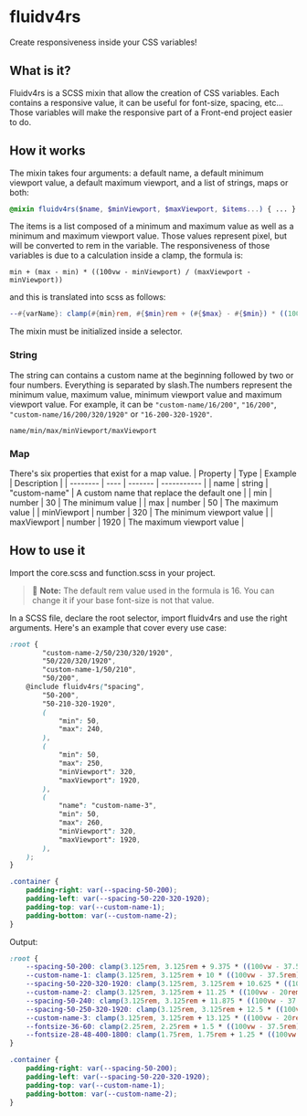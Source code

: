 # fluidv4rs
Create responsiveness inside your CSS variables!

## What is it?
Fluidv4rs is a SCSS mixin that allow the creation of CSS variables. Each contains a responsive value, it can be useful for font-size, spacing, etc... Those variables will make the responsive part of a Front-end project easier to do.

## How it works
The mixin takes four arguments: a default name, a default minimum viewport value, a default maximum viewport, and a list of strings, maps or both:
```scss
@mixin fluidv4rs($name, $minViewport, $maxViewport, $items...) { ... }
```
The items is a list composed of a minimum and maximum value as well as a minimum and maximum viewport value. Those values represent pixel, but will be converted to rem in the variable. The responsiveness of those variables is due to a calculation inside a clamp, the formula is:
```
min + (max - min) * ((100vw - minViewport) / (maxViewport - minViewport))
```

and this is translated into scss as follows:
```scss
--#{varName}: clamp(#{min}rem, #{$min}rem + (#{$max} - #{$min}) * ((100vw - #{$minViewport}rem) / (#{$maxViewport} - #{$minViewport})), #{max}rem);
```

The mixin must be initialized inside a selector.

### String
The string can contains a custom name at the beginning followed by two or four numbers. Everything is separated by slash.The numbers represent the minimum value, maximum value, minimum viewport value and maximum viewport value. For example, it can be `"custom-name/16/200"`, `"16/200"`, `"custom-name/16/200/320/1920"` or `"16-200-320-1920"`.
```
name/min/max/minViewport/maxViewport
```

### Map
There's six properties that exist for a map value.
| Property | Type | Example | Description |
| -------- | ---- | ------- | ----------- |
| name | string | "custom-name" | A custom name that replace the default one |
| min | number | 30 | The minimum value |
| max | number | 50 | The maximum value |
| minViewport | number | 320 | The minimum viewport value |
| maxViewport | number | 1920 | The maximum viewport value |

## How to use it
Import the core.scss and function.scss in your project.

> :memo: **Note:** The default rem value used in the formula is 16. You can change it if your base font-size is not that value.

In a SCSS file, declare the root selector, import fluidv4rs and use the right arguments. Here's an example that cover every use case:
```scss
:root {
        "custom-name-2/50/230/320/1920",
        "50/220/320/1920",
        "custom-name-1/50/210",
        "50/200",
    @include fluidv4rs("spacing",
        "50-200",
        "50-210-320-1920",
        (
            "min": 50,
            "max": 240,
        ), 
        (
            "min": 50,
            "max": 250,
            "minViewport": 320,
            "maxViewport": 1920,
        ), 
        (
            "name": "custom-name-3",
            "min": 50,
            "max": 260,
            "minViewport": 320,
            "maxViewport": 1920,
        ),
    );
}

.container {
    padding-right: var(--spacing-50-200);
    padding-left: var(--spacing-50-220-320-1920);
    padding-top: var(--custom-name-1);
    padding-bottom: var(--custom-name-2);
}
```

Output:
```css
:root {
    --spacing-50-200: clamp(3.125rem, 3.125rem + 9.375 * ((100vw - 37.5rem) / 82.5), 12.5rem);
    --custom-name-1: clamp(3.125rem, 3.125rem + 10 * ((100vw - 37.5rem) / 82.5), 13.125rem);
    --spacing-50-220-320-1920: clamp(3.125rem, 3.125rem + 10.625 * ((100vw - 20rem) / 100), 13.75rem);
    --custom-name-2: clamp(3.125rem, 3.125rem + 11.25 * ((100vw - 20rem) / 100), 14.375rem);
    --spacing-50-240: clamp(3.125rem, 3.125rem + 11.875 * ((100vw - 37.5rem) / 82.5), 15rem);
    --spacing-50-250-320-1920: clamp(3.125rem, 3.125rem + 12.5 * ((100vw - 20rem) / 100), 15.625rem);
    --custom-name-3: clamp(3.125rem, 3.125rem + 13.125 * ((100vw - 20rem) / 100), 16.25rem);
    --fontsize-36-60: clamp(2.25rem, 2.25rem + 1.5 * ((100vw - 37.5rem) / 82.5), 3.75rem);
    --fontsize-28-48-400-1800: clamp(1.75rem, 1.75rem + 1.25 * ((100vw - 25rem) / 87.5), 3rem);
}

.container {
    padding-right: var(--spacing-50-200);
    padding-left: var(--spacing-50-220-320-1920);
    padding-top: var(--custom-name-1);
    padding-bottom: var(--custom-name-2);
}
```

